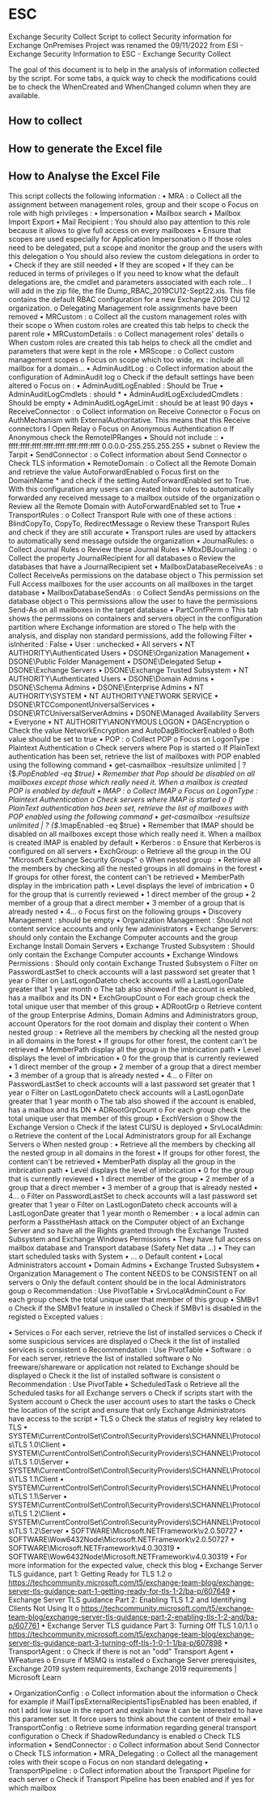 # ESC
Exchange Security Collect
Script to collect Security information for Exchange OnPremises
Project was renamed the 09/11/2022 from ESI - Exchange Security Information to ESC - Exchange Security Collect


The goal of this document is to help in the analysis of information collected by the script.
For some tabs, a quick way to check the modifications could be to check the WhenCreated and WhenChanged column when they are available.



## How to collect

## How to generate the Excel file


## How to Analyse the Excel File

This script collects the following information :
•	MRA : 
o	Collect all the assignment between management roles, group and their scope
o	Focus on role with high privileges : 
•	Impersonation
•	Mailbox search
•	Mailbox Import Export
•	Mail Recipient : You should also pay attention to this role because it allows to give full access on every mailboxes
•	Ensure that scopes are used especially for Application Impersonation
o	If those roles need to be delegated, put a scope and monitor the group and the users with this delegation
o	You should also review the custom delegations in order to 
•	Check if they are still needed
•	If they are scoped
•	If they can be reduced in terms of privileges
o	If you need to know what the default delegations are, the cmdlet and parameters associated with each role… I will add in the zip file,  the file Dump_RBAC_2019CU12-Sept22.xls. This file contains the default RBAC configuration for a new Exchange 2019 CU 12 organization.
o	Delegating Management role assignments have been removed
•	MRCustom : 
o	Collect all the custom management roles with their scope
o	When custom roles are created this tab helps to check the parent role
•	MRCustomDetails : 
o	Collect management roles' details
o	When custom roles are created this tab helps to check all the cmdlet and parameters that were kept in the role
•	MRScope : 
o	Collect custom management scopes
o	Focus on scope which too wide, ex :  include all mailbox for a domain…
•	AdminAuditLog : 
o	Collect information about the configuration of AdminAudit log
o	Check if the default settings have been altered
o	Focus on :
•	AdminAuditLogEnabled : Should be True
•	AdminAuditLogCmdlets : should *
•	AdminAuditLogExcludedCmdlets : Should be empty
•	AdminAuditLogAgeLimit : should be at least 90 days
•	ReceiveConnector : 
o	Collect information on Receive Connector 
o	Focus on AuthMechanism with ExternalAuthoritative. This means that this Receive connectors I Open Relay
o	Focus on Anonymous Authentication
o	If Anonymous check the RemoteIPRanges
•	Should not include ::
•	ffff:ffff:ffff:ffff:ffff:ffff:ffff:ffff 0.0.0.0-255.255.255.255 
•	subnet
o	Review the Tarpit
•	SendConnector : 
o	Collect information about Send Connector
o	Check TLS information
•	RemoteDomain :
o	Collect all the Remote Domain and retrieve the value AutoForwardEnabled
o	Focus first on the DomainName * and check if the setting AutoForwardEnabled set to True. With this configuration any users can created Inbox rules to automatically forwarded any received message to a mailbox outside of the organization
o	Review all the Remote Domain with  AutoForwardEnabled set to True
•	TransportRules : 
o	Collect Transport Rule with one of these actions : BlindCopyTo, CopyTo, RedirectMessage
o	Review these Transport Rules and check if they are still accurate
•	Transport rules are used by attackers to automatically send message outside the organization
•	JournalRules: 
o	Collect Journal Rules
o	Review these Journal Rules
•	MbxDBJournaling : 
o	Collect the property JournalRecipient for all databases
o	Review the databases that have a JournalRecipient set
•	MailboxDatabaseReceiveAs : 
o	Collect ReceiveAs permissions on the database object
o	This permission set Full Access mailboxes for the user accounts on all mailboxes in the target database
•	MailboxDatabaseSendAs : 
o	Collect SendAs permissions on the database object
o	This permissions allow the user to have the permissions Send-As on all mailboxes in the target database
•	PartConfPerm 
o	This tab shows the permssions on containers and servers object in the configuration partition where Exchange information are stored
o	The help with the analysis, and display non standard permissions, add the following Filter 
•	isInherited :  False
•	User : unchecked
•	All servers
•	NT AUTHORITY\Authenticated Users
•	DSONE\Organization Management
•	DSONE\Public Folder Management
•	DSONE\Delegated Setup
•	DSONE\Exchange Servers
•	DSONE\Exchange Trusted Subsystem
•	NT AUTHORITY\Authenticated Users
•	DSONE\Domain Admins
•	DSONE\Schema Admins
•	DSONE\Enterprise Admins
•	NT AUTHORITY\SYSTEM
•	NT AUTHORITY\NETWORK SERVICE
•	DSONE\RTCComponentUniversalServices
•	DSONE\RTCUniversalServerAdmins
•	DSONE\Managed Availability Servers
•	Everyone
•	NT AUTHORITY\ANONYMOUS LOGON
•	DAGEncryption
o	Check the value NetworkEncryption and AutoDagBitlockerEnabled
o	Both value should be set to true
•	POP : 
o	Collect POP
o	Focus on LogonType : Plaintext Authentication
o	Check servers where Pop is started
o	If PlainText authentication has been set, retrieve the list of mailboxes with POP enabled using the following command 
•	get-casmailbox -resultsize unlimited | ? {$_.PopEnabled -eq $true}
•	Remember that Pop should be disabled on all mailboxes except those which really need it. When a mailbox is created POP is enabled by default
•	IMAP : 
o	Collect IMAP
o	Focus on LogonType : Plaintext Authentication
o	Check servers where IMAP is started
o	If PlainText authentication has been set, retrieve the list of mailboxes with POP enabled using the following command 
•	get-casmailbox -resultsize unlimited | ? {$_.ImapEnabled -eq $true}
•	Remember that IMAP should be disabled on all mailboxes except those which really need it. When a mailbox is created IMAP is enabled by default
•	Kerberos :
o	Ensure that Kerberos is configured on all servers
•	ExchGroup: 
o	Retrieve all the group in the OU "Microsoft Exchange Security Groups"
o	When nested group :
•	Retrieve all the members by checking all the nested groups in all domains in the forest
•	If groups for other forest, the content can't be retrieved
•	MemberPath display in the imbrication path
•	Level displays the level of imbrication
•	0 for the group that is currently reviewed
•	1 direct member of the group
•	2 member of a group that a direct member
•	3 member of a group that is already nested
•	4…
o	Focus first on the following groups
•	Discovery Management : should be empty
•	Organization Management : Should not content service accounts and only few administrators
•	Exchange Servers: should only contain the Exchange Computer accounts and the group Exchange Install Domain Servers
•	Exchange Trusted Subsystem : Should only contain the Exchange Computer accounts
•	Exchange Windows Permissions : Should only contain Exchange Trusted Subsystem
o	Filter on PasswordLastSet to check accounts will a last password set greater that 1 year
o	Filter on LastLogonDateto check accounts will a LastLogonDate greater that 1 year month
o	The tab also showed if the account is enabled, has a mailbox and its DN
•	ExchGroupCount
o	For each group check the total unique user that member of this group
•	ADRootGrp
o	Retrieve content of the group Enterprise Admins, Domain Admins and Administrators group, account Operators for the root domain and display their content
o	When nested group :
•	Retrieve all the members by checking all the nested group in all domains in the forest
•	If groups for other forest, the content can't be retrieved
•	MemberPath display all the group in the imbrication path
•	Level displays the level of imbrication
•	0 for the group that is currently reviewed
•	1 direct member of the group
•	2 member of a group that a direct member
•	3 member of a group that is already nested
•	4…
o	Filter on PasswordLastSet to check accounts will a last password set greater that 1 year
o	Filter on LastLogonDateto check accounts will a LastLogonDate greater that 1 year month
o	The tab also showed if the account is enabled, has a mailbox and its DN
•	ADRootGrpCount
o	For each group check the total unique user that member of this group
•	ExchVersion
o	Show the Exchange Version
o	Check if the latest CU/SU is deployed
•	SrvLocalAdmin: 
o	Retrieve the content of the Local Administrators group for all Exchange Servers
o	When nested group :
•	Retrieve all the members by checking all the nested group in all domains in the forest
•	If groups for other forest, the content can't be retrieved
•	MemberPath display all the group in the imbrication path
•	Level displays the level of imbrication
•	0 for the group that is currently reviewed
•	1 direct member of the group
•	2 member of a group that a direct member
•	3 member of a group that is already nested
•	4…
o	Filter on PasswordLastSet to check accounts will a last password set greater that 1 year
o	Filter on LastLogonDateto check accounts will a LastLogonDate greater that 1 year month
o	Remember :
•	a local admin can perform a PasstheHash attack on the Computer object of an Exchange Server and so have all the Rights granted through the Exchange Trusted Subsystem and Exchange Windows Permissions
•	They have full access on mailbox database and Transport database (Safety Net data …)
•	They can start scheduled tasks with System
•	…
o	Default content 
•	Local Administrators account
•	Domain Admins
•	Exchange Trusted Subsystem
•	Organization Management
o	The content NEEDS to be CONSISTENT on all servers
o	Only the default content should be in the local Administrators goup
o	Recommendation : Use PivotTable
•	SrvLocalAdminCount
o	For each group check the total unique user that member of this group
•	SMBv1
o	Check if the SMBv1 feature in installed
o	Check if SMBv1 is disabled in the registed
o	Excepted values : 
 
•	Services
o	For each server, retrieve the list of installed services
o	Check if some suspicious services are displayed
o	Check it the list of installed services is consistent
o	Recommendation : Use PivotTable
•	Software :
o	For each server, retrieve the list of installed software
o	No freeware/shareware or application not related to Exchange should be displayed
o	Check it the list of installed software is consistent
o	Recommendation : Use PivotTable
•	ScheduledTask
o	Retrieve all the Scheduled tasks for all Exchange servers
o	Check if scripts start with the System account
o	Check the user account uses to start the tasks
o	Check the location of the script and ensure that only Exchange Administrators have access to the script
•	TLS
o	Check the status of registry key related to TLS
•	SYSTEM\CurrentControlSet\Control\SecurityProviders\SCHANNEL\Protocols\TLS 1.0\Client
•	SYSTEM\CurrentControlSet\Control\SecurityProviders\SCHANNEL\Protocols\TLS 1.0\Server
•	SYSTEM\CurrentControlSet\Control\SecurityProviders\SCHANNEL\Protocols\TLS 1.1\Client
•	SYSTEM\CurrentControlSet\Control\SecurityProviders\SCHANNEL\Protocols\TLS 1.1\Server
•	SYSTEM\CurrentControlSet\Control\SecurityProviders\SCHANNEL\Protocols\TLS 1.2\Client
•	SYSTEM\CurrentControlSet\Control\SecurityProviders\SCHANNEL\Protocols\TLS 1.2\Server
•	SOFTWARE\Microsoft\.NETFramework\v2.0.50727
•	SOFTWARE\Wow6432Node\Microsoft\.NETFramework\v2.0.50727
•	SOFTWARE\Microsoft\.NETFramework\v4.0.30319
•	SOFTWARE\Wow6432Node\Microsoft\.NETFramework\v4.0.30319
•	For more information for the expected value, check this blog
•	Exchange Server TLS guidance, part 1: Getting Ready for TLS 1.2
o	https://techcommunity.microsoft.com/t5/exchange-team-blog/exchange-server-tls-guidance-part-1-getting-ready-for-tls-1-2/ba-p/607649
•	Exchange Server TLS guidance Part 2: Enabling TLS 1.2 and Identifying Clients Not Using It
o	https://techcommunity.microsoft.com/t5/exchange-team-blog/exchange-server-tls-guidance-part-2-enabling-tls-1-2-and/ba-p/607761
•	Exchange Server TLS guidance Part 3: Turning Off TLS 1.0/1.1
o	https://techcommunity.microsoft.com/t5/exchange-team-blog/exchange-server-tls-guidance-part-3-turning-off-tls-1-0-1-1/ba-p/607898
•	TransportAgent : 
o	Check if there is not an "odd" Transport Agent
•	WFeatures
o	Ensure if MSMQ is installed 
o	Exchange Server prerequisites, Exchange 2019 system requirements, Exchange 2019 requirements | Microsoft Learn
  
•	OrganizationConfig : 
o	Collect information about the information
o	Check for example if MailTipsExternalRecipientsTipsEnabled has been enabled, if not I add low issue in the report and explain how it can be interested to have this parameter set. It force users to think about the content of their email
•	TransportConfig : 
o	Retrieve some information regarding general transport configuration
o	Check if ShadowRedundancy is enabled
o	Check TLS information
•	SendConnector : 
o	Collect information about Send Connector
o	Check TLS information
•	MRA_Delegating : 
o	Collect all the management roles with their scope
o	Focus on non standard delegating
•	TransportPipeline : 
o	Collect information about the Transport Pipeline for each server
o	Check if Transport Pipeline has been enabled and if yes for which mailbox
